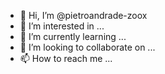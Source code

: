 - 👋 Hi, I’m @pietroandrade-zoox
- 👀 I’m interested in ...
- 🌱 I’m currently learning ...
- 💞️ I’m looking to collaborate on ...
- 📫 How to reach me ...

<!---
pietroandrade-zoox/pietroandrade-zoox is a ✨ special ✨ repository because its `README.md` (this file) appears on your GitHub profile.
You can click the Preview link to take a look at your changes.
--->
